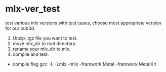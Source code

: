 # mlx-ver_test
test various mlx versions with test cases, choose most appropriate version for our cub3d.

1. Unzip .tgz file you want to test.
2. move mlx_dir to root directory.
3. rename your mlx_dir to mlx.
4. compile and test.

- compile flag
gcc -I. -Lmlx -lmlx -framwork Metal -framwork MetalKit